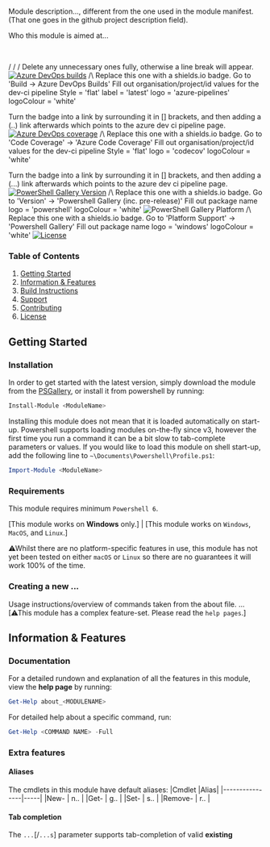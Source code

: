 # <MODULENAME>
Module description..., different from the one used in the module manifest. (That one goes in the github project description field).

Who this module is aimed at...

<br>

\/ \/ \/ Delete any unnecessary ones fully, otherwise a line break will appear.
[![Azure DevOps builds](https://img.shields.io/azure-devops/build/KubaP999/3d9148d2-04d0-4835-b7cb-7bf89bdbf11b/7?label=latest%20build&logo=azure-pipelines)](https://dev.azure.com/KubaP999/ProgramManager/_build/latest?definitionId=7&branchName=development)
/\ Replace this one with a shields.io badge. Go to 'Build -> Azure DevOps Builds'
    Fill out organisation/project/id values for the dev-ci pipeline
    Style = 'flat'
    label = 'latest'
    logo = 'azure-pipelines'
    logoColour = 'white'
    
   Turn the badge into a link by surrounding it in [] brackets, and then adding a (..) link afterwards which points to the azure dev ci pipeline page.
[![Azure DevOps coverage](https://img.shields.io/azure-devops/coverage/KubaP999/ProgramManager/7?logo=codecov&logoColor=white)](https://dev.azure.com/KubaP999/ProgramManager/_build/latest?definitionId=7&branchName=development)
/\ Replace this one with a shields.io badge. Go to 'Code Coverage' -> 'Azure Code Coverage'
    Fill out organisation/project/id values for the dev-ci pipeline
    Style = 'flat'
    logo = 'codecov'
    logoColour = 'white'
    
   Turn the badge into a link by surrounding it in [] brackets, and then adding a (...) link afterwards which points to the azure dev ci pipeline page.
[![PowerShell Gallery Version](https://img.shields.io/powershellgallery/v/ProgramManager?logo=powershell&logoColor=white)](https://www.powershellgallery.com/packages/<ModuleName>)
/\ Replace this one with a shields.io badge. Go to 'Version' -> 'Powershell Gallery (inc. pre-release)'
    Fill out package name
    logo = 'powershell'
    logoColour = 'white'
![PowerShell Gallery Platform](https://img.shields.io/powershellgallery/p/ProgramManager?logo=windows)
/\ Replace this one with a shields.io badge. Go to 'Platform Support' -> 'Powershell Gallery'
    Fill out package name
    logo = 'windows'
    logoColour = 'white'
[![License](https://img.shields.io/badge/license-GPLv3-blue)](./LICENSE)

### Table of Contents
1. [Getting Started](#getting-started)
2. [Information & Features](#information--features)
3. [Build Instructions](#build-instructions)
4. [Support](#support)
5. [Contributing](#contributing)
6. [License](#license)

## Getting Started
### Installation
In order to get started with the latest version, simply download the module from the [PSGallery](https://www.powershellgallery.com/packages/<ModuleName>), or install it from powershell by running:
```powershell
Install-Module <ModuleName>
```
Installing this module does not mean that it is loaded automatically on start-up. Powershell supports loading modules on-the-fly since v3, however the first time you run a command it can be a bit slow to tab-complete parameters or values. If you would like to load this module on shell start-up, add the following line to `~\Documents\Powershell\Profile.ps1`:
```powershell
Import-Module <ModuleName>
```

### Requirements
This module requires minimum `Powershell 6`.

[This module works on **Windows** only.]
|
[This module works on `Windows`, `MacOS`, and `Linux`.]

⚠Whilst there are no platform-specific features in use, this module has not yet been tested on either `macOS` or `Linux` so there are no guarantees it will work 100% of the time.

### Creating a new ...
Usage instructions/overview of commands taken from the about file.
...
[⚠This module has a complex feature-set. Please read the `help pages`.]

## Information & Features
### Documentation
For a detailed rundown and explanation of all the features in this module, view the **help page** by running:
```powershell
Get-Help about_<MODULENAME>
```
For detailed help about a specific command, run:
```powershell
Get-Help <COMMAND NAME> -Full
```

### Extra features
#### Aliases
The cmdlets in this module have default aliases:
|Cmdlet 	     |Alias|
|----------------|-----|
|New-<OBJECT>    | n.. |
|Get-<OBJECT>    | g.. |
|Set-<OBJECT>    | s.. |
|Remove-<OBJECT> | r.. |

#### Tab completion
The `...`[/`...s`] parameter supports tab-completion of valid **existing** <OBJECT> [or <OBJECT>] names in the following cmdlets:
- `...`
- `...`
- `...`
- `...`

#### Custom scriptblock evaluation
When creating a new <OBJECT>, you can pass in a scriptblock which will evaluate...

[For details, see `about_<MODULENAME>_scriptblocks`.]
|
[For details, see the `...` section in the help at: `about_<MODULENAME>`.]

#### -WhatIf and -Confirm support
The following cmdlets support `-WhatIf` and `-Confirm` parameters:
- `...`
- `...`
- `...`

Use `-WhatIf` to see and list what changes a command will do.

Use `-Confirm` to ask for a prompt for every state-altering change.

#### Formatting
The `[<OBJECT>]` [and `[<OBJECT>]`] object[s] within this module has custom formatting rules for all views. Simply pipe the output of the `Get-<OBJECT>` cmdlet to one of:
| Cmdlet        | Alias |
|---------------|-------|
| Format-List   |  fl   |
| Format-Table  |  ft   |
| Format-Custom |  fc   |
| Format-Wide   |  fw   |

The `Format-Custom` & `Format-List` views contain the largest amount of information regarding the <OBJECT>.

⚠This module supports `Fancy` formatting (using colours and emoijs) for enhanced readability. This *only* works within the **Windows Terminal** at the moment (I've not tested this on other terminal emulators, but if you know that they support these extra features then let me know). The example below shows the enhanced formatting.

![Example](./example.png)

## Build Instructions
#### Prerequisites
Install the following:
- Powershell Core 7.0.0+
- Pester **4.10.1**
- PSScriptAnalyzer 1.18.0+

#### Clone the git repo
```
git clone https://github.com/KubaP/Powershell-<MODULENAME>.git
```

#### Run the build scripts
Navigate to the root repository folder and run the following commands:
```powershell
& .\build\vsts-prerequisites.ps1
& .\build\vsts-validate.ps1
& .\build\vsts-build-prerequisites
& .\build\vsts-build.ps1 -WorkingDirectory .\ -SkipPublish
```
The built module will be located in the `.\publish` folder.

## Support
⚠If you need help regarding the usage of the module, please see the **help page** by running `Get-Help about_<MODULENAME>`.

If there is a bug/issue, please file it on the github issue tracker.

## Contributing
If you have a suggestion, create a new **Github Issue** detailing the idea.

Feel free to make pull requests if you have an improvement. Only submit a single feature at a time, and make sure that the code is cleanly formatted, readable, and well commented.

## License 
This project is licensed under the GPLv3 license - see [LICENSE.md](./LICENSE) file for details.

### Acknowledgements
Any acknowledgements...?